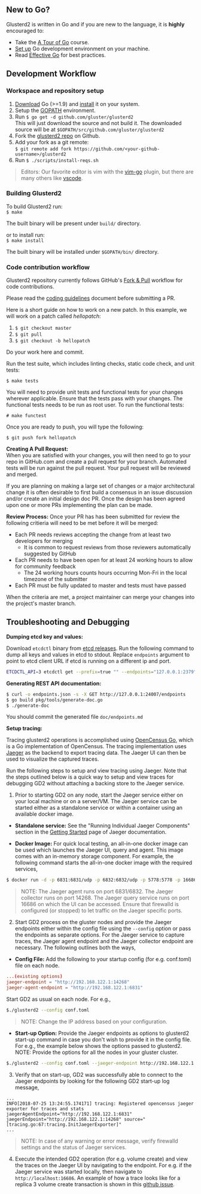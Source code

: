 ## New to Go?
Glusterd2 is written in Go and if you are new to the language, it is **highly** encouraged to:

* Take the [A Tour of Go](http://tour.golang.org/welcome/1) course.
* [Set up](https://golang.org/doc/code.html) Go development environment on your machine.
* Read [Effective Go](https://golang.org/doc/effective_go.html) for best practices.

## Development Workflow

### Workspace and repository setup

1. [Download](https://golang.org/dl/) Go (>=1.9) and [install](https://golang.org/doc/install) it on your system.
1. Setup the [GOPATH](http://www.g33knotes.org/2014/07/60-second-count-down-to-go.html) environment.
1. Run `$ go get -d github.com/gluster/glusterd2`  
   This will just download the source and not build it. The downloaded source will be at `$GOPATH/src/github.com/gluster/glusterd2`
1. Fork the [glusterd2 repo](https://github.com/gluster/glusterd2) on Github.  
1. Add your fork as a git remote:  
   `$ git remote add fork https://github.com/<your-github-username>/glusterd2`
1. Run `$ ./scripts/install-reqs.sh`

>  Editors: Our favorite editor is vim with the [vim-go](https://github.com/fatih/vim-go) plugin, but there are many others like [vscode](https://github.com/Microsoft/vscode-go).

### Building Glusterd2

To build Glusterd2 run:  
`$ make`

The built binary will be present under `build/` directory.

or to install run:  
`$ make install`

The built binary will be installed under `$GOPATH/bin/` directory.

### Code contribution workflow

Glusterd2 repository currently follows GitHub's [Fork & Pull](https://help.github.com/articles/about-pull-requests/) workflow for code contributions.

Please read the [coding guidelines](coding.md) document before submitting a PR.

Here is a short guide on how to work on a new patch.  In this example, we will work on a patch called *hellopatch*:

1. `$ git checkout master`
1. `$ git pull`
1. `$ git checkout -b hellopatch`

Do your work here and commit.

Run the test suite, which includes linting checks, static code check, and unit
tests:

`$ make tests`

You will need to provide unit tests and functional tests for your changes
wherever applicable. Ensure that the tests pass with your changes. The
functional tests needs to be run as root user. To run the functional tests:

`# make functest`

Once you are ready to push, you will type the following:

`$ git push fork hellopatch`

**Creating A Pull Request:**   
When you are satisfied with your changes, you will then need to go to your repo in GitHub.com and create a pull request for your branch. Automated tests will be run against the pull request. Your pull request will be reviewed and merged.

If you are planning on making a large set of changes or a major architectural change it is often desirable to first build a consensus in an issue discussion and/or create an initial design doc PR. Once the design has been agreed upon one or more PRs implementing the plan can be made.

**Review Process:**
Once your PR has has been submitted for review the following critieria will need to be met before it will be merged:
* Each PR needs reviews accepting the change from at least two developers for merging
  * It is common to request reviews from those reviewers automatically suggested by GitHub
* Each PR needs to have been open for at least 24 working hours to allow for community feedback
  * The 24 working hours counts hours occurring Mon-Fri in the local timezone of the submitter
* Each PR must be fully updated to master and tests must have passed

When the criteria are met, a project maintainer can merge your changes into the project's master branch.

## Troubleshooting and Debugging

**Dumping etcd key and values:**

Download `etcdctl` binary from [etcd releases](https://github.com/coreos/etcd/releases).
Run the following command to dump all keys and values in etcd to stdout. Replace
`endpoints` argument to point to etcd client URL if etcd is running on a
different ip and port.

```sh
ETCDCTL_API=3 etcdctl get --prefix=true "" --endpoints="127.0.0.1:2379"
```

**Generating REST API documentation:**

```sh
$ curl -o endpoints.json -s -X GET http://127.0.0.1:24007/endpoints
$ go build pkg/tools/generate-doc.go
$ ./generate-doc
```

You should commit the generated file `doc/endpoints.md`

**Setup tracing:**

Tracing glusterd2 operations is accomplished using [OpenCensus Go](https://github.com/census-instrumentation/opencensus-go), which is a Go implementation of OpenCensus. The tracing implementation uses [Jaeger](https://www.jaegertracing.io/) as the backend to export tracing data. The Jaeger UI can then be used to visualize the captured traces.

Run the following steps to setup and view tracing using Jaeger. Note that the steps outlined below is a quick way to setup and view traces for debugging GD2 without attaching a backing store to the Jaeger service.

1. Prior to starting GD2 on any node, start the Jaeger service either on your local machine or on a server/VM. The Jaeger service can be started either as a standalone service or within a container using an available docker image.

  * **Standalone service:** See the "Running Individual Jaeger Components" section in the [Getting Started](https://www.jaegertracing.io/docs/getting-started/) page of Jaeger documentation.

  * **Docker Image:** For quick local testing, an all-in-one docker image can be used which launches the Jaeger UI, query and agent. This image comes with an in-memory storage component. For example, the following command starts the all-in-one docker image with the required services,
  ```sh
  $ docker run -d -p 6831:6831/udp -p 6832:6832/udp -p 5778:5778 -p 16686:16686 -p 14268:14268 jaegertracing/all-in-one:latest
  ```
  >NOTE: The Jaeger agent runs on port 6831/6832. The Jaeger collector runs on port 14268. The Jaeger query service runs on port 16686 on which the UI can be accessed. Ensure that firewalld is configured (or stopped) to let traffic on the Jaeger specific ports.

2. Start GD2 process on the gluster nodes and provide the Jaeger endpoints either within the config file using the `--config` option or pass the endpoints as separate options. For the Jaeger service to capture traces, the Jaeger agent endpoint  and the Jaeger collector endpoint are necessary. The following outlines both the ways,

 * **Config File:** Add the following to your startup config (for e.g. conf.toml) file on each node.
  ```toml
  ...(existing options)
  jaeger-endpoint = "http://192.168.122.1:14268"
  jaeger-agent-endpoint = "http://192.168.122.1:6831"
  ```
  Start GD2 as usual on each node. For e.g.,
  ```sh
  $./glusterd2 --config conf.toml
  ```
  >NOTE: Change the IP address based on your configuration.

 * **Start-up Option:** Provide the Jaeger endpoints as options to glusterd2 start-up command in case you don't wish to provide it in the config file. For e.g., the example below shows the options passed to glusterd2. NOTE: Provide the options for all the nodes in your gluster cluster.
  ```sh
  $./glusterd2 --config conf.toml --jaeger-endpoint http://192.168.122.1:14268 --jaeger-agent-endpoint http://192.168.122.1:6831
  ```

3. Verify that on start-up, GD2 was successfully able to connect to the Jaeger endpoints by looking for the following GD2 start-up log message,
  ```log
  ...
  INFO[2018-07-25 13:24:55.174171] tracing: Registered opencensus jaeger exporter for traces and stats  jaegerAgentEndpoint="http://192.168.122.1:6831" jaegerEndpoint="http://192.168.122.1:14268" source="[tracing.go:67:tracing.InitJaegerExporter]"
  ...
  ```
  >NOTE: In case of any warning or error message, verify firewalld settings and the status of Jaeger services.

4. Execute the intended GD2 operation (for e.g. volume create) and view the traces on the Jaeger UI by navigating to the endpoint. For e.g. if the Jaeger service was started locally, then navigate to `http://localhost:16686`. An example of how a trace looks like for a replica 3 volume create transaction is shown in this [github issue](https://github.com/gluster/glusterd2/issues/1049).

